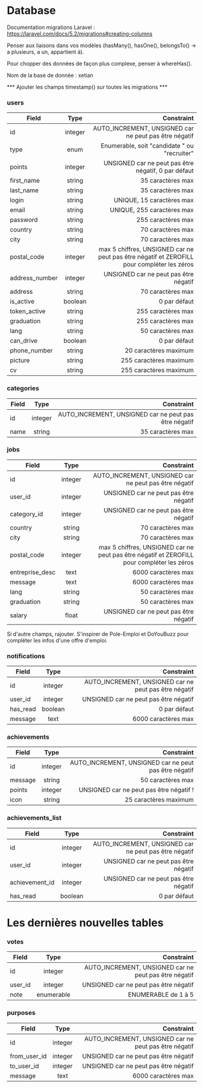 # Database

Documentation migrations Laravel : https://laravel.com/docs/5.2/migrations#creating-columns

Penser aux liaisons dans vos modèles (hasMany(), hasOne(), belongsTo() -> a plusieurs, a un, appartient à).

Pour chopper des données de façon plus complexe, penser à whereHas().

Nom de la base de donnée : xetian

*** Ajouter les champs timestamp() sur toutes les migrations ***

### users

| Field          | Type          | Constraint  |
| ---------------|:-------------:| -----:|
| id             | integer       | AUTO_INCREMENT, UNSIGNED car ne peut pas être négatif |
| type           | enum          | Enumerable, soit "candidate " ou "recruiter" |
| points         | integer       | UNSIGNED car ne peut pas être négatif, 0 par défaut
| first_name       | string       | 35 caractères max |
| last_name        | string       | 35 caractères max |
| login            | string       | UNIQUE, 15 caractères max |
| email            | string       | UNIQUE, 255 caractères max |
| password         | string       | 255 caractères max |
| country          | string        | 70 caractères max |
| city             | string        | 70 caractères max |
| postal_code      | integer       | max 5 chiffres, UNSIGNED car ne peut pas être négatif et ZEROFILL pour compléter les zéros |
| address_number   | integer       | UNSIGNED car ne peut pas être négatif |
| address          | string        | 70 caractères max
| is_active        | boolean       | 0 par défaut
| token_active     | string        | 255 caractères max
| graduation       | string        | 255 caractères max
| lang             | string        | 50 caractères max
| can_drive        | boolean       | 0 par défaut
| phone_number     | string        | 20 caractères maximum
| picture          | string        | 255 caractères maximum
| cv               | string        | 255 caractères maximum

### categories

| Field          | Type          | Constraint  |
| ---------------|:-------------:| -----:|
| id             | integer       | AUTO_INCREMENT, UNSIGNED car ne peut pas être négatif |
| name           | string        | 35 caractères max |

### jobs

| Field           | Type          | Constraint  |
| ----------------|:-------------:| -----:|
| id              | integer       | AUTO_INCREMENT, UNSIGNED car ne peut pas être négatif |
| user_id         | integer       | UNSIGNED car ne peut pas être négatif |
| category_id     | integer       | UNSIGNED car ne peut pas être négatif |
| country         | string        | 70 caractères max |
| city            | string        | 70 caractères max |
| postal_code     | integer       | max 5 chiffres, UNSIGNED car ne peut pas être négatif et ZEROFILL pour compléter les zéros |
| entreprise_desc | text          | 6000 caractères max |
| message         | text          | 6000 caractères max |
| lang            | string        | 50 caractères max
| graduation      | string        | 50 caractères max
| salary          | float         | UNSIGNED car ne peut pas être négatif 

Si d'autre champs, rajouter. S'inspirer de Pole-Emploi et DoYouBuzz pour compléter les infos d'une offre d'emploi.

### notifications

| Field          | Type          | Constraint  |
| ---------------|:-------------:| -----:|
| id             | integer       | AUTO_INCREMENT, UNSIGNED car ne peut pas être négatif |
| user_id        | integer       | UNSIGNED car ne peut pas être négatif |
| has_read       | boolean       | 0 par défaut |
| message        | text          | 6000 caractères max |

### achievements

| Field          | Type          | Constraint  |
| ---------------|:-------------:| -----:|
| id             | integer       | AUTO_INCREMENT, UNSIGNED car ne peut pas être négatif |
| message        | string        | 50 caractères max |
| points         | integer       | UNSIGNED car ne peut pas être négatif !
| icon           | string        | 25 caractères maximum

### achievements_list

| Field          | Type          | Constraint  |
| ---------------|:-------------:| -----:|
| id             | integer       | AUTO_INCREMENT, UNSIGNED car ne peut pas être négatif |
| user_id        | integer       | UNSIGNED car ne peut pas être négatif |
| achievement_id | integer       | UNSIGNED car ne peut pas être négatif |
| has_read       | boolean       | 0 par défaut |

# Les dernières nouvelles tables

### votes

| Field          | Type          | Constraint  |
| ---------------|:-------------:| -----:|
| id             | integer       | AUTO_INCREMENT, UNSIGNED car ne peut pas être négatif |
| user_id        | integer       | UNSIGNED car ne peut pas être négatif |
| note           | enumerable    | ENUMERABLE de 1 à 5 |

### purposes

| Field          | Type          | Constraint  |
| ---------------|:-------------:| -----:|
| id             | integer       | AUTO_INCREMENT, UNSIGNED car ne peut pas être négatif |
| from_user_id   | integer       | UNSIGNED car ne peut pas être négatif |
| to_user_id     | integer       | UNSIGNED car ne peut pas être négatif |
| message        | text          | 6000 caractères max |
